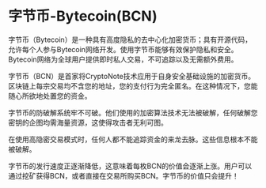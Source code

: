 # 

# 字节币-Bytecoin(BCN)

字节币（Bytecoin）是一种具有高度隐私的去中心化加密货币；具有开源代码，允许每个人参与Bytecoin网络开发。使用字节币能够有效保护隐私和安全。Bytecoin网络为全球用户提供即时私人交易，不可追踪以及无需额外费用。

字节币（BCN）是首家将CryptoNote技术应用于自身安全基础设施的加密货币。区块链上每宗交易均不含您的地址，您的支付行为完全匿名。在这种情况下，您能随心所欲地处置您的资金。

字节币的防破解系统牢不可破。他们使用的加密算法技术无法被破解，任何破解您密钥的企图均需海量资源，这使得攻击者无利可图。

在使用高隐密交易模式时，任何人都不能追踪资金的来龙去脉。这些信息根本不能被破解。

字节币的发行速度正逐渐降低，这意味着每枚BCN的价值会逐渐上涨。用户可以通过挖矿获得BCN，或者直接在交易所购买BCN。字节币的价值只会提升！

